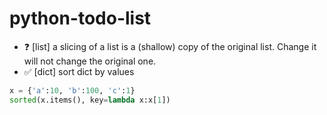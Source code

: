 # python-todo-list

* ❓ [list] a slicing of a list is a (shallow) copy of the original list. Change it will not change the original one.
* ✅ [dict] sort dict by values
```python
x = {'a':10, 'b':100, 'c':1}
sorted(x.items(), key=lambda x:x[1])
```


